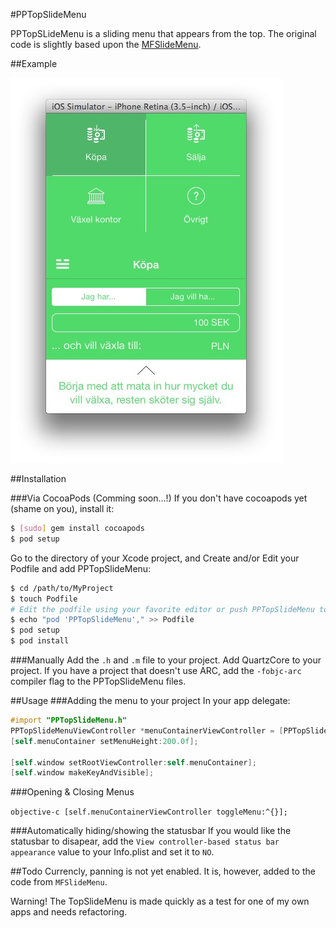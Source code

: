 #PPTopSlideMenu

PPTopSLideMenu is a sliding menu that appears from the top. The original code is slightly based upon the [MFSlideMenu](https://github.com/mikefrederick/MFSideMenu).

##Example


![image](Screen1.jpg)


##Installation

###Via CocoaPods (Comming soon...!)
If you don't have cocoapods yet (shame on you), install it:

``` bash
$ [sudo] gem install cocoapods
$ pod setup
```

Go to the directory of your Xcode project, and Create and/or Edit your Podfile and add PPTopSlideMenu:

``` bash
$ cd /path/to/MyProject
$ touch Podfile
# Edit the podfile using your favorite editor or push PPTopSlideMenu to the file
$ echo "pod 'PPTopSlideMenu'," >> Podfile
$ pod setup
$ pod install
```

###Manually
Add the `.h` and `.m` file to your project. Add QuartzCore to your project. If you have a project that doesn't use ARC, add the `-fobjc-arc` compiler flag to the PPTopSlideMenu files.

##Usage
###Adding the menu to your project
In your app delegate:<br />
```objective-c
#import "PPTopSlideMenu.h"
PPTopSlideMenuViewController *menuContainerViewController = [PPTopSlideMenuViewController topMenuWithContainer:centerPageViewController menuViewController:menuViewController];
[self.menuContainer setMenuHeight:200.0f];
    
[self.window setRootViewController:self.menuContainer];
[self.window makeKeyAndVisible];
```
###Opening & Closing Menus

`objective-c
[self.menuContainerViewController toggleMenu:^{}];`


###Automatically hiding/showing the statusbar
If you would like the statusbar to disapear, add the `View controller-based status bar appearance` value to your Info.plist and set it to `NO`. 

##Todo
Currencly, panning is not yet enabled. It is, however, added to the code from `MFSlideMenu`. 


Warning! The TopSlideMenu is made quickly as a test for one of my own apps and needs refactoring. 
